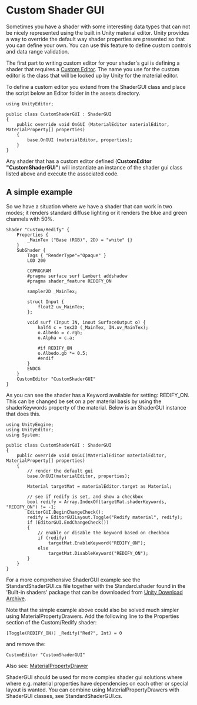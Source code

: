 Custom Shader GUI
=======================


Sometimes you have a shader with some interesting data types that can not be nicely represented using the built in Unity material editor. Unity provides a way to override the default way shader properties are presented so that you can define your own. You can use this feature to define custom controls and data range validation.

The first part to writing custom editor for your shader's gui is defining a shader that requires a [Custom Editor](SL-CustomEditor). The name you use for the custom editor is the class that will be looked up by Unity for the material editor.

To define a custom editor you extend from the ShaderGUI class and place the script below an Editor folder in the assets directory.



````
using UnityEditor;

public class CustomShaderGUI : ShaderGUI 
{
	public override void OnGUI (MaterialEditor materialEditor, MaterialProperty[] properties)
	{
		base.OnGUI (materialEditor, properties);
	}
}
````

Any shader that has a custom editor defined (**CustomEditor "CustomShaderGUI"**) will instantiate an instance of the shader gui class listed above and execute the associated code. 

A simple example
--------------

So we have a situation where we have a shader that can work in two modes; it renders standard diffuse lighting or it renders the blue and green channels with 50%. 



````
Shader "Custom/Redify" {
	Properties {
		_MainTex ("Base (RGB)", 2D) = "white" {}
	}
	SubShader {
		Tags { "RenderType"="Opaque" }
		LOD 200
		
		CGPROGRAM
		#pragma surface surf Lambert addshadow
		#pragma shader_feature REDIFY_ON

		sampler2D _MainTex;

		struct Input {
			float2 uv_MainTex;
		};

		void surf (Input IN, inout SurfaceOutput o) {
			half4 c = tex2D (_MainTex, IN.uv_MainTex);
			o.Albedo = c.rgb;
			o.Alpha = c.a;

			#if REDIFY_ON
			o.Albedo.gb *= 0.5;
			#endif
		}
		ENDCG
	} 
	CustomEditor "CustomShaderGUI"
}
````

As you can see the shader has a Keyword available for setting: REDIFY_ON. This can be changed be set on a per material basis by using the shaderKeywords property of the material. Below is an ShaderGUI instance that does this.


````
using UnityEngine;
using UnityEditor;
using System;

public class CustomShaderGUI : ShaderGUI
{
	public override void OnGUI(MaterialEditor materialEditor, MaterialProperty[] properties)
	{
		// render the default gui
		base.OnGUI(materialEditor, properties);

		Material targetMat = materialEditor.target as Material;

		// see if redify is set, and show a checkbox
		bool redify = Array.IndexOf(targetMat.shaderKeywords, "REDIFY_ON") != -1;
		EditorGUI.BeginChangeCheck();
		redify = EditorGUILayout.Toggle("Redify material", redify);
		if (EditorGUI.EndChangeCheck())
		{
			// enable or disable the keyword based on checkbox
			if (redify)
				targetMat.EnableKeyword("REDIFY_ON");
			else
				targetMat.DisableKeyword("REDIFY_ON");
		}
	}
}
````

For a more comprehensive ShaderGUI example see the StandardShaderGUI.cs file together with the Standard.shader found in the 'Built-in shaders' package that can be downloaded from [Unity Download Archive](http://unity3d.com/unity/download/archive).

Note that the simple example above could also be solved much simpler using MaterialPropertyDrawers. Add the following line to the Properties section of the Custom/Redify shader:

````
[Toggle(REDIFY_ON)] _Redify("Red?", Int) = 0
````

and remove the:

````
CustomEditor "CustomShaderGUI"
````

Also see: [MaterialPropertyDrawer](ScriptRef:MaterialPropertyDrawer.html)


ShaderGUI should be used for more complex shader gui solutions where where e.g. material properties have dependencies on each other or special layout is wanted. You can combine using MaterialPropertyDrawers with ShaderGUI classes, see StandardShaderGUI.cs.